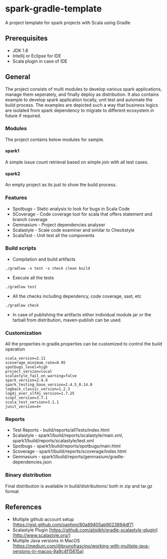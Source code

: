 # spark-gradle-template
A project template for spark projects with Scala using Gradle

## Prerequisites
* JDK 1.8
* Intellij or Eclipse for IDE
* Scala plugin in case of IDE

## General
The project consists of multi modules to develop various spark applications, manage them seperately, and finally deploy as distribution. It also contains example to develop spark application locally, unit test and automate the build process. The examples are depicted such a way that business logics are isolated from spark dependency to migrate to different ecosystem in future if required.
### Modules
The project contains below modules for sample.
#### spark1
A simple issue count retrieval based on simple join with all test cases.

#### spark2
An empty project as its just to show the build process.

### Features
* Spotbugs - Static analysis to look for bugs in Scala Code
* SCoverage - Code coverage tool for scala that offers statement and branch coverage
* Gemnasium - Project dependencies analyser
* Scalastyle - Scale code examiner and similar to Checkstyle
* ScalaTest - Unit test all the components 

### Build scripts

* Compilation and build artifacts
```
./gradlew -x test -x check clean build
```
* Execute all the tests
```
./gradlew test
```
* All the checks including dependency, code coverage, sast, etc
```
./gradlew check
```
* In case of publishing the artifacts either individual module jar or the tarball from distribution, maven-publish can be used.

### Customization
All the properties in gradle.properties can be customized to control the build operation
```
scala_version=2.11
scoverage_minimum_rate=0.95
spotbugs_level=high
project_version=local
scalastyle_fail_on_warning=false
spark_version=2.4.4
spark_testing_base_version=2.4.5_0.14.0
logback_classic_version=1.2.3
log4j_over_slf4j_version=1.7.25
scopt_version=3.7.1
scala_test_version=3.1.1
junit_version=4+
```

### Reports
* Test Reports - build/reports/allTests/index.html
* Scalastyle - spark1/build/reports/scalastyle/main.xml, spark1/build/reports/scalastyle/test.xml 
* Spotbugs - spark1/build/reports/spotbugs/main.html
* Scoverage - spark1/build/reports/scoverage/index.html
* Gemnasium - spark1/build/reports/gemnasium/gradle-dependencies.json

### Binary distribution
Final distribution is available in build/distributions/ both in zip and tar.gz format

## References
* Multiple github account setup [https://gist.github.com/oanhnn/80a89405ab9023894df7]
* Scalastyle Plugin [https://github.com/alisiikh/gradle-scalastyle-plugin] [http://www.scalastyle.org/]
* Multiple Java versions in MacOS [https://medium.com/@brunofrascino/working-with-multiple-java-versions-in-macos-9a9c4f15615a]